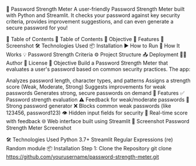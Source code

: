 🔐 Password Strength Meter
A user-friendly Password Strength Meter built with Python and Streamlit. It checks your password against key security criteria, provides improvement suggestions, and can even generate a secure password for you!

📌 Table of Contents
📌 Table of Contents
🎯 Objective
🚀 Features
📸 Screenshot
🛠️ Technologies Used
📦 Installation
▶️ How to Run
🧠 How It Works
💡 Password Strength Criteria
⚙️ Project Structure
📤 Deployment
🧑‍💻 Author
📄 License
🎯 Objective
Build a Password Strength Meter that evaluates a user's password based on common security practices. The app:

Analyzes password length, character types, and patterns
Assigns a strength score (Weak, Moderate, Strong)
Suggests improvements for weak passwords
Generates strong, secure passwords on demand
🚀 Features
✅ Password strength evaluation
⚠️ Feedback for weak/moderate passwords
🔁 Strong password generator
❌ Blocks common weak passwords (like 123456, password123)
👁️ Hidden input fields for security
🧪 Real-time score with feedback
🌐 Web interface built using Streamlit
📸 Screenshot
Password Strength Meter Screenshot

🛠️ Technologies Used
Python 3.7+
Streamlit
Regular Expressions (re)
Random module
📦 Installation
Step 1: Clone the Repository
git clone https://github.com/yourusername/password-strength-meter.git
